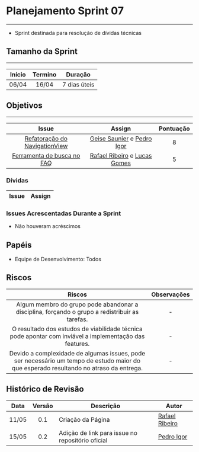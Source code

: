 # Planejamento Sprint 07

---

* Sprint destinada para resolução de dívidas técnicas

## Tamanho da Sprint

---

Início | Termino | Duração |
:-----:|:-------:|:-------:| 
06/04  |16/04    |7 dias úteis|

## Objetivos

---

Issue | Assign | Pontuação |
:----:|:------:|:---------:|
[Refatoração do NavigationView](https://github.com/Escola-em-Casa/android-escola-em-casa/issues/71) | [Geise Saunier](https://github.com/GeiseSaunier) e [Pedro Igor](https://github.com/pedroeagle) | 8 |
[Ferramenta de busca no FAQ](https://github.com/GCES-Escola-em-Casa-2020-2/wiki/issues/19) | [Rafael Ribeiro](https://github.com/rafaelflarrn) e [Lucas Gomes](https://github.com/LGomees) | 5 |


### Dívidas

Issue | Assign |
:----:|:------:|


### Issues Acrescentadas Durante a Sprint

- Não houveram acréscimos

## Papéis

- Equipe de Desenvolvimento: Todos

## Riscos

Riscos | Observações  |
:-----:|:------------:|
Algum membro do grupo pode abandonar a disciplina, forçando o grupo a redistribuir as tarefas. | - |
O resultado dos estudos de viabilidade técnica pode apontar com inviável a implementação das features. | - |
Devido a complexidade de algumas issues, pode ser necessário um tempo de estudo maior do que esperado resultando no atraso da entrega. | - |


## Histórico de Revisão

Data | Versão | Descrição | Autor |
:---:|:------:|-----------|-------|
11/05|0.1 | Criação da Página | [Rafael Ribeiro](https://github.com/rafaelflarrn) |
15/05|0.2 | Adição de link para issue no repositório oficial | [Pedro Igor](https://github.com/pedroeagle)